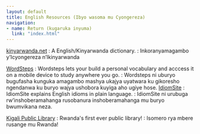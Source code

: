 ```yaml
---
layout: default
title: English Resources (Ibyo wasoma mu Cyongereza)
navigation:
- name: Return (kugaruka inyuma)
  link: "index.html"
---
```


[kinyarwanda.net](http://kinyarwanda.net/)
: A English/Kinyarwanda dictionary.
: Inkoranyamagambo y’Icyongereza n’Ikinyarwanda

[WordSteps](http://wordsteps.com/)
: Wordsteps lets your build a personal vocabulary and acccess it on a mobile device to study anywhere you go.
: Wordsteps ni uburyo bugufasha kunguka amagambo mashya ukajya uyatwara ku gikoresho ngendanwa ku buryo wajya ushobora kuyiga aho ugiye hose.
[IdiomSite](http://www.idiomsite.com/)
: IdiomSite explains English idioms in plain language.
: IdiomSite ni urubuga rw’inshoberamahanga rusobanura inshoberamahanga mu buryo bwumvikana neza.

[Kigali Public Library](http://www.kplonline.org/)
: Rwanda's first ever public library!
: Isomero rya mbere rusange mu Rwanda!
